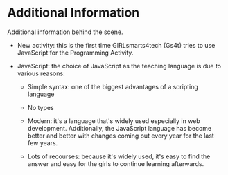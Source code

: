 # Additional Information

Additional information behind the scene.

- New activity: this is the first time GIRLsmarts4tech (Gs4t) tries to use JavaScript for the Programming Activity.

- JavaScript: the choice of JavaScript as the teaching language is due to various reasons:

  - Simple syntax: one of the biggest advantages of a scripting language

  - No types

  - Modern: it's a language that's widely used especially in web development. Additionally, the JavaScript language has become better and better with changes coming out every year for the last few years.

  - Lots of recourses: because it's widely used, it's easy to find the answer and easy for the girls to continue learning afterwards.
